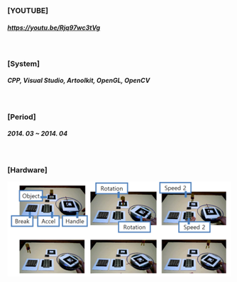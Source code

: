 ### [YOUTUBE]
##### https://youtu.be/Rjq97wc3tVg
<br>


### [System]
##### CPP, Visual Studio, Artoolkit, OpenGL, OpenCV
<br>


### [Period]
##### 2014. 03 ~ 2014. 04
<br>

### [Hardware]
![alt text](../images/img9.PNG)
